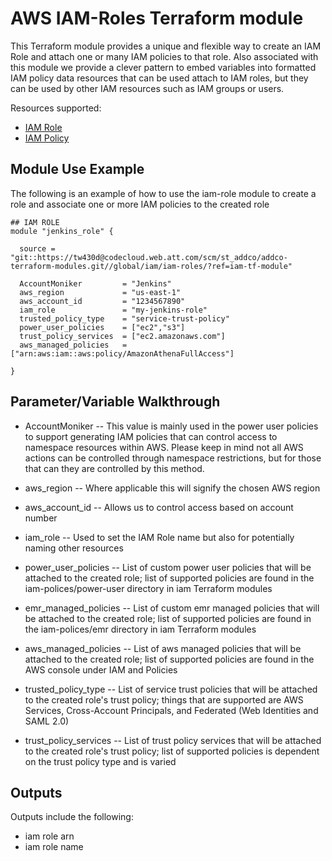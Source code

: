 # AWS IAM-Roles Terraform module

This Terraform module provides a unique and flexible way to create an IAM Role and attach one or many IAM policies to that role. Also associated with this module we provide a clever pattern to embed variables into formatted IAM policy data resources that can be used attach to IAM roles, but they can be used by other IAM resources such as IAM groups or users.

Resources supported:
* [IAM Role](https://www.terraform.io/docs/providers/aws/r/iam_role.html)
* [IAM Policy](https://www.terraform.io/docs/providers/aws/r/iam_policy.html)


## Module Use Example

The following is an example of how to use the iam-role module to create a role and associate one or more IAM policies to the created role

```
## IAM ROLE
module "jenkins_role" {

  source = "git::https://tw430d@codecloud.web.att.com/scm/st_addco/addco-terraform-modules.git//global/iam/iam-roles/?ref=iam-tf-module"

  AccountMoniker         = "Jenkins"
  aws_region             = "us-east-1"
  aws_account_id         = "1234567890"
  iam_role               = "my-jenkins-role"
  trusted_policy_type    = "service-trust-policy"
  power_user_policies    = ["ec2","s3"]
  trust_policy_services  = ["ec2.amazonaws.com"]
  aws_managed_policies   = ["arn:aws:iam::aws:policy/AmazonAthenaFullAccess"]

}
```
## Parameter/Variable Walkthrough

* AccountMoniker -- This value is mainly used in the power user policies to support generating IAM policies that can control access to namespace resources within AWS. Please keep in mind not all AWS actions can be controlled through namespace restrictions, but for those that can they are controlled by this method.

* aws_region -- Where applicable this will signify the chosen AWS region

* aws_account_id -- Allows us to control access based on account number

* iam_role -- Used to set the IAM Role name but also for potentially naming other resources

* power_user_policies -- List of custom power user policies that will be attached to the created role; list of supported policies are found in the iam-polices/power-user directory in iam Terraform modules

* emr_managed_policies -- List of custom emr managed policies that will be attached to the created role; list of supported policies are found in the iam-polices/emr directory in iam Terraform modules

* aws_managed_policies -- List of aws managed policies that will be attached to the created role; list of supported policies are found in the AWS console under IAM and Policies

* trusted_policy_type -- List of service trust policies that will be attached to the created role's trust policy; things that are supported are AWS Services, Cross-Account Principals, and Federated (Web Identities and SAML 2.0)

* trust_policy_services -- List of trust policy services that will be attached to the created role's trust policy; list of supported policies is dependent on the trust policy type and is varied


## Outputs

Outputs include the following:
* iam role arn
* iam role name

